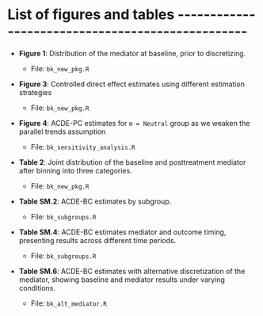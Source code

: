 # List of figures and tables -------------------------------------------------

- **Figure 1**: Distribution of the mediator at baseline, prior to discretizing.
  - File: `bk_new_pkg.R`

- **Figure 3**: Controlled direct effect estimates using different estimation strategies
  - File: `bk_new_pkg.R`

- **Figure 4**: ACDE-PC estimates for `m = Neutral` group as we weaken the parallel trends assumption
  - File: `bk_sensitivity_analysis.R`

- **Table 2**: Joint distribution of the baseline and posttreatment mediator after binning into three categories.
  - File: `bk_new_pkg.R`

- **Table SM.2**: ACDE-BC estimates by subgroup.
  - File: `bk_subgroups.R`

- **Table SM.4**: ACDE-BC estimates mediator and outcome timing, presenting results across different time periods.
  - File: `bk_subgroups.R`

- **Table SM.6**: ACDE-BC estimates with alternative discretization of the mediator, showing baseline and mediator results under varying conditions.
  - File: `bk_alt_mediator.R`
